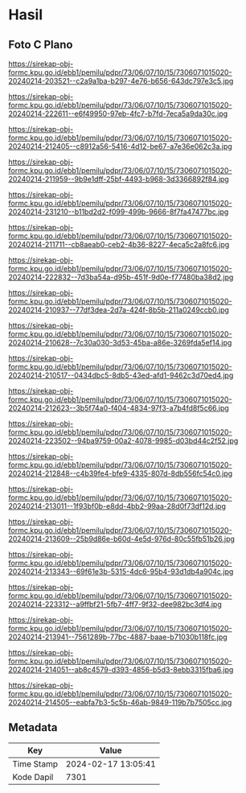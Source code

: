 # Hasil

## Foto C Plano

https://sirekap-obj-formc.kpu.go.id/ebb1/pemilu/pdpr/73/06/07/10/15/7306071015020-20240214-203521--c2a9a1ba-b297-4e76-b656-643dc797e3c5.jpg

https://sirekap-obj-formc.kpu.go.id/ebb1/pemilu/pdpr/73/06/07/10/15/7306071015020-20240214-222611--e6f49950-97eb-4fc7-b7fd-7eca5a9da30c.jpg

https://sirekap-obj-formc.kpu.go.id/ebb1/pemilu/pdpr/73/06/07/10/15/7306071015020-20240214-212405--c8912a56-5416-4d12-be67-a7e36e062c3a.jpg

https://sirekap-obj-formc.kpu.go.id/ebb1/pemilu/pdpr/73/06/07/10/15/7306071015020-20240214-211959--9b9e1dff-25bf-4493-b968-3d3366892f84.jpg

https://sirekap-obj-formc.kpu.go.id/ebb1/pemilu/pdpr/73/06/07/10/15/7306071015020-20240214-231210--b11bd2d2-f099-499b-9666-8f7fa47477bc.jpg

https://sirekap-obj-formc.kpu.go.id/ebb1/pemilu/pdpr/73/06/07/10/15/7306071015020-20240214-211711--cb8aeab0-ceb2-4b36-8227-4eca5c2a8fc6.jpg

https://sirekap-obj-formc.kpu.go.id/ebb1/pemilu/pdpr/73/06/07/10/15/7306071015020-20240214-222832--7d3ba54a-d95b-451f-9d0e-f77480ba38d2.jpg

https://sirekap-obj-formc.kpu.go.id/ebb1/pemilu/pdpr/73/06/07/10/15/7306071015020-20240214-210937--77df3dea-2d7a-424f-8b5b-211a0249ccb0.jpg

https://sirekap-obj-formc.kpu.go.id/ebb1/pemilu/pdpr/73/06/07/10/15/7306071015020-20240214-210628--7c30a030-3d53-45ba-a86e-3269fda5ef14.jpg

https://sirekap-obj-formc.kpu.go.id/ebb1/pemilu/pdpr/73/06/07/10/15/7306071015020-20240214-210517--0434dbc5-8db5-43ed-afd1-9462c3d70ed4.jpg

https://sirekap-obj-formc.kpu.go.id/ebb1/pemilu/pdpr/73/06/07/10/15/7306071015020-20240214-212623--3b5f74a0-f404-4834-97f3-a7b4fd8f5c66.jpg

https://sirekap-obj-formc.kpu.go.id/ebb1/pemilu/pdpr/73/06/07/10/15/7306071015020-20240214-223502--94ba9759-00a2-4078-9985-d03bd44c2f52.jpg

https://sirekap-obj-formc.kpu.go.id/ebb1/pemilu/pdpr/73/06/07/10/15/7306071015020-20240214-212848--c4b39fe4-bfe9-4335-807d-8db556fc54c0.jpg

https://sirekap-obj-formc.kpu.go.id/ebb1/pemilu/pdpr/73/06/07/10/15/7306071015020-20240214-213011--1f93bf0b-e8dd-4bb2-99aa-28d0f73df12d.jpg

https://sirekap-obj-formc.kpu.go.id/ebb1/pemilu/pdpr/73/06/07/10/15/7306071015020-20240214-213609--25b9d86e-b60d-4e5d-976d-80c55fb51b26.jpg

https://sirekap-obj-formc.kpu.go.id/ebb1/pemilu/pdpr/73/06/07/10/15/7306071015020-20240214-213343--69f61e3b-5315-4dc6-95b4-93d1db4a904c.jpg

https://sirekap-obj-formc.kpu.go.id/ebb1/pemilu/pdpr/73/06/07/10/15/7306071015020-20240214-223312--a9ffbf21-5fb7-4ff7-9f32-dee982bc3df4.jpg

https://sirekap-obj-formc.kpu.go.id/ebb1/pemilu/pdpr/73/06/07/10/15/7306071015020-20240214-213941--7561289b-77bc-4887-baae-b71030b118fc.jpg

https://sirekap-obj-formc.kpu.go.id/ebb1/pemilu/pdpr/73/06/07/10/15/7306071015020-20240214-214051--ab8c4579-d393-4856-b5d3-8ebb3315fba6.jpg

https://sirekap-obj-formc.kpu.go.id/ebb1/pemilu/pdpr/73/06/07/10/15/7306071015020-20240214-214505--eabfa7b3-5c5b-46ab-9849-119b7b7505cc.jpg


## Metadata

| Key        | Value               |
| ---------- | ------------------- |
| Time Stamp | 2024-02-17 13:05:41 |
| Kode Dapil | 7301                |



